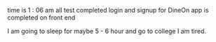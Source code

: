 time is 1 : 06 am 
all test completed
login and signup for DineOn app is completed on front end

I am going to sleep for maybe 5 - 6 hour and go to college
I am tired.